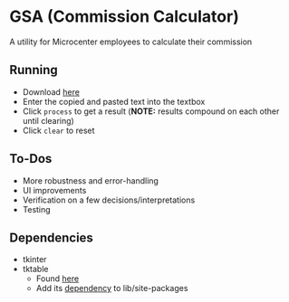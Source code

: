 # GSA (Commission Calculator)
A utility for Microcenter employees to calculate their commission

## Running
* Download [here](https://drive.google.com/file/d/1hifkyjuOCbAK0tx6nChhQ1AJ9L1dHNST/view?usp=sharing)
* Enter the copied and pasted text into the textbox
* Click `process` to get a result (**NOTE:** results compound on each other until clearing)
* Click `clear` to reset

## To-Dos
* More robustness and error-handling
* UI improvements
* Verification on a few decisions/interpretations
* Testing

## Dependencies
* tkinter
* tktable
  * Found [here](https://github.com/nbro/tktable)
  * Add its [dependency](https://sourceforge.net/projects/tktable/) to lib/site-packages
